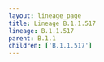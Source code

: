 ```yaml
---
layout: lineage_page
title: Lineage B.1.1.517
lineage: B.1.1.517
parent: B.1.1
children: ['B.1.1.517']
---
```

